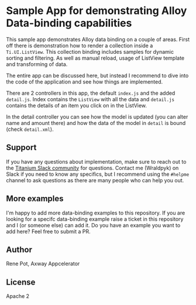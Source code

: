 # Sample App for demonstrating Alloy Data-binding capabilities

This sample app demonstrates Alloy data binding on a couple of areas. First off there is demonstration how to render a collection inside a `Ti.UI.ListView`. This collection binding includes samples for dynamic sorting and filtering. As well as manual reload, usage of ListView template and transforming of data. 

The entire app can be discussed here, but instead I recommend to dive into the code of the application and see how things are implemented. 

There are 2 controllers in this app, the default `index.js` and the added `detail.js`. Index contains the `ListView` with all the data and `detail.js` contains the details of an item you click on in the ListView. 

In the detail controller you can see how the model is updated (you can alter name and amount there) and how the data of the model in `detail` is bound (check `detail.xml`).

## Support

If you have any questions about implementation, make sure to reach out to the [Titanium Slack community](https://tislack.org) for questions. Contact me (Wraldpyk) on Slack if you need to know any specifics, but I recommend using the `#helpme` channel to ask questions as there are many people who can help you out.

## More examples
I'm happy to add more data-binding examples to this repository. If you are looking for a specifc data-binding example raise a ticket in this repository and I (or someone else) can add it. Do you have an example you want to add here? Feel free to submit a PR.  

## Author

Rene Pot, Axway Appcelerator

## License

Apache 2
